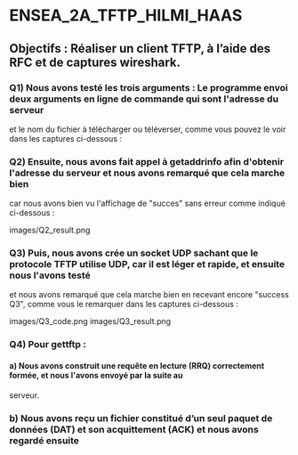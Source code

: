 # ENSEA_2A_TFTP_HILMI_HAAS

## Objectifs : Réaliser un client TFTP, à l’aide des RFC et de captures wireshark.


### Q1) Nous avons testé les trois arguments : Le programme envoi deux arguments en ligne de commande qui sont l'adresse du serveur 
et le nom du fichier à télécharger ou téléverser, comme vous pouvez le voir dans les captures ci-dessous : 


### Q2) Ensuite, nous avons fait appel à getaddrinfo afin d'obtenir l'adresse du serveur et nous avons remarqué que cela marche bien 
car nous avons bien vu l'affichage de "succes" sans erreur comme indiqué ci-dessous : 

images/Q2_result.png


### Q3) Puis, nous avons crée un socket UDP sachant que le protocole TFTP utilise UDP, car il est léger et rapide, et ensuite nous l'avons testé 
et nous avons remarqué que cela marche bien en recevant encore "success Q3", comme vous le remarquer dans les captures ci-dessous : 

images/Q3_code.png
images/Q3_result.png

### Q4) Pour gettftp :
#### a) Nous avons construit une requête en lecture (RRQ) correctement formée, et nous l'avons envoyé par la suite  au
serveur.


### b) Nous avons reçu un fichier constitué d’un seul paquet de données (DAT) et son acquittement (ACK) et nous avons regardé ensuite
